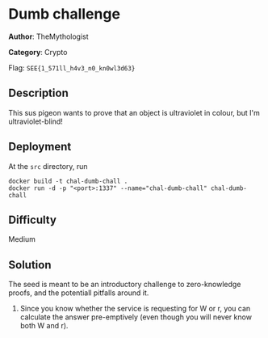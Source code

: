 # Dumb challenge

**Author**: TheMythologist

**Category**: Crypto

Flag: `SEE{1_571ll_h4v3_n0_kn0wl3d63}`

## Description

This sus pigeon wants to prove that an object is ultraviolet in colour, but I'm ultraviolet-blind!

## Deployment

At the `src` directory, run

```
docker build -t chal-dumb-chall .
docker run -d -p "<port>:1337" --name="chal-dumb-chall" chal-dumb-chall
```

## Difficulty

Medium

## Solution

The seed is meant to be an introductory challenge to zero-knowledge proofs, and the potentiall pitfalls around it.

1. Since you know whether the service is requesting for W or r, you can calculate the answer pre-emptively (even though you will never know both W and r).
